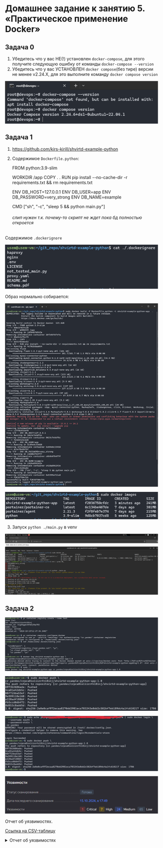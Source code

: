 # Домашнее задание к занятию 5. «Практическое применение Docker»

## Задача 0

1. Убедитесь что у вас НЕ(!) установлен ```docker-compose```, для этого получите следующую ошибку от команды ```docker-compose --version```
2. Убедитесь что у вас УСТАНОВЛЕН ```docker compose```(без тире) версии не менее v2.24.X, для это выполните команду ```docker compose version```  

![docker_compose_version](./images/0.png)

## Задача 1

1. <https://github.com/kirs-kirill/shvirtd-example-python>

2. Содержимое `Dockerfile.python`:

    FROM python:3.9-slim
    
    WORKDIR /app
    COPY . .
    RUN pip install --no-cache-dir -r requirements.txt && rm requirements.txt
    
    ENV DB_HOST=127.0.0.1
    ENV DB_USER=app
    ENV DB_PASSWORD=very_strong
    ENV DB_NAME=example
    
    CMD ["sh", "-c", "sleep 5 && python main.py"]
    ###### слип нужен т.к. почему-то скрипт не ждет пока бд полностью откроется

Содержимое `.dockerignore`

![dockerignore](./images/1.png)

Образ нормально собирается:

![docker build](./images/2.png)

![docker images](./images/3.png)

3. Запуск `python ./main.py` в venv

![python ./main.py](./images/4.png)

## Задача 2

![python ./main.py](./images/5.png)

![python ./main.py](./images/6.png)

![python ./main.py](./images/7.png)

![python ./main.py](./images/8.png)

Отчет об уязвимостях.

[Ссылка на CSV-таблицу](https://github.com/kirs-kirill/netology_homework/blob/49f5ec56267e28ba5f42ae62c1fed1401cdacf3c/05-virt-04-docker-in-practice/vulnerabilities.csv)

<details>
  <summary>Отчет об уязвимостях</summary>
  
  ### Дата сканирования: 15.10.2024, в 15:49 МСК
  | name                | link                                                            | severity | package            | version               | fixedBy |
  |---------------------|-----------------------------------------------------------------|----------|--------------------|-----------------------|---------|
  | CVE-2023-45853      | https://avd.aquasec.com/nvd/cve-2023-45853                      | CRITICAL | zlib1g             | 1:1.2.13.dfsg-1       |         |
  | CVE-2023-52425      | https://avd.aquasec.com/nvd/cve-2023-52425                      | HIGH     | libexpat1          | 2.5.0-1+deb12u1       |         |
  | CVE-2024-26462      | https://avd.aquasec.com/nvd/cve-2024-26462                      | HIGH     | libgssapi-krb5-2   | 1.20.1-2+deb12u2      |         |
  | CVE-2024-26462      | https://avd.aquasec.com/nvd/cve-2024-26462                      | HIGH     | libk5crypto3       | 1.20.1-2+deb12u2      |         |
  | CVE-2024-26462      | https://avd.aquasec.com/nvd/cve-2024-26462                      | HIGH     | libkrb5-3          | 1.20.1-2+deb12u2      |         |
  | CVE-2024-26462      | https://avd.aquasec.com/nvd/cve-2024-26462                      | HIGH     | libkrb5support0    | 1.20.1-2+deb12u2      |         |
  | CVE-2023-7104       | https://avd.aquasec.com/nvd/cve-2023-7104                       | HIGH     | libsqlite3-0       | 3.40.1-2              |         |
  | CVE-2023-31484      | https://avd.aquasec.com/nvd/cve-2023-31484                      | HIGH     | perl-base          | 5.36.0-7+deb12u1      |         |
  | CVE-2023-4039       | https://avd.aquasec.com/nvd/cve-2023-4039                       | MEDIUM   | gcc-12-base        | 12.2.0-14             |         |
  | CVE-2023-4039       | https://avd.aquasec.com/nvd/cve-2023-4039                       | MEDIUM   | libgcc-s1          | 12.2.0-14             |         |
  | CVE-2024-2236       | https://avd.aquasec.com/nvd/cve-2024-2236                       | MEDIUM   | libgcrypt20        | 1.10.1-3              |         |
  | CVE-2024-26458      | https://avd.aquasec.com/nvd/cve-2024-26458                      | MEDIUM   | libgssapi-krb5-2   | 1.20.1-2+deb12u2      |         |
  | CVE-2024-26461      | https://avd.aquasec.com/nvd/cve-2024-26461                      | MEDIUM   | libgssapi-krb5-2   | 1.20.1-2+deb12u2      |         |
  | CVE-2024-26458      | https://avd.aquasec.com/nvd/cve-2024-26458                      | MEDIUM   | libk5crypto3       | 1.20.1-2+deb12u2      |         |
  | CVE-2024-26461      | https://avd.aquasec.com/nvd/cve-2024-26461                      | MEDIUM   | libk5crypto3       | 1.20.1-2+deb12u2      |         |
  | CVE-2024-26458      | https://avd.aquasec.com/nvd/cve-2024-26458                      | MEDIUM   | libkrb5-3          | 1.20.1-2+deb12u2      |         |
  | CVE-2024-26461      | https://avd.aquasec.com/nvd/cve-2024-26461                      | MEDIUM   | libkrb5-3          | 1.20.1-2+deb12u2      |         |
  | CVE-2024-26458      | https://avd.aquasec.com/nvd/cve-2024-26458                      | MEDIUM   | libkrb5support0    | 1.20.1-2+deb12u2      |         |
  | CVE-2024-26461      | https://avd.aquasec.com/nvd/cve-2024-26461                      | MEDIUM   | libkrb5support0    | 1.20.1-2+deb12u2      |         |
  | CVE-2023-50495      | https://avd.aquasec.com/nvd/cve-2023-50495                      | MEDIUM   | libncursesw6       | 6.4-4                 |         |
  | CVE-2024-22365      | https://avd.aquasec.com/nvd/cve-2024-22365                      | MEDIUM   | libpam-modules     | 1.5.2-6+deb12u1       |         |
  | CVE-2024-22365      | https://avd.aquasec.com/nvd/cve-2024-22365                      | MEDIUM   | libpam-modules-bin | 1.5.2-6+deb12u1       |         |
  | CVE-2024-22365      | https://avd.aquasec.com/nvd/cve-2024-22365                      | MEDIUM   | libpam-runtime     | 1.5.2-6+deb12u1       |         |
  | CVE-2024-22365      | https://avd.aquasec.com/nvd/cve-2024-22365                      | MEDIUM   | libpam0g           | 1.5.2-6+deb12u1       |         |
  | CVE-2024-5535       | https://avd.aquasec.com/nvd/cve-2024-5535                       | MEDIUM   | libssl3            | 3.0.14-1~deb12u2      |         |
  | CVE-2023-4039       | https://avd.aquasec.com/nvd/cve-2023-4039                       | MEDIUM   | libstdc++6         | 12.2.0-14             |         |
  | CVE-2023-50495      | https://avd.aquasec.com/nvd/cve-2023-50495                      | MEDIUM   | libtinfo6          | 6.4-4                 |         |
  | CVE-2023-4641       | https://avd.aquasec.com/nvd/cve-2023-4641                       | MEDIUM   | login              | 1:4.13+dfsg1-1+b1     |         |
  | CVE-2023-50495      | https://avd.aquasec.com/nvd/cve-2023-50495                      | MEDIUM   | ncurses-base       | 6.4-4                 |         |
  | CVE-2023-50495      | https://avd.aquasec.com/nvd/cve-2023-50495                      | MEDIUM   | ncurses-bin        | 6.4-4                 |         |
  | CVE-2024-5535       | https://avd.aquasec.com/nvd/cve-2024-5535                       | MEDIUM   | openssl            | 3.0.14-1~deb12u2      |         |
  | CVE-2023-4641       | https://avd.aquasec.com/nvd/cve-2023-4641                       | MEDIUM   | passwd             | 1:4.13+dfsg1-1+b1     |         |
  | CVE-2011-3374       | https://avd.aquasec.com/nvd/cve-2011-3374                       | LOW      | apt                | 2.6.1                 |         |
  | TEMP-0841856-B18BAF | https://security-tracker.debian.org/tracker/TEMP-0841856-B18BAF | LOW      | bash               | 5.2.15-2+b7           |         |
  | CVE-2022-0563       | https://avd.aquasec.com/nvd/cve-2022-0563                       | LOW      | bsdutils           | 1:2.38.1-5+deb12u1    |         |
  | CVE-2016-2781       | https://avd.aquasec.com/nvd/cve-2016-2781                       | LOW      | coreutils          | 9.1-1                 |         |
  | CVE-2017-18018      | https://avd.aquasec.com/nvd/cve-2017-18018                      | LOW      | coreutils          | 9.1-1                 |         |
  | CVE-2022-27943      | https://avd.aquasec.com/nvd/cve-2022-27943                      | LOW      | gcc-12-base        | 12.2.0-14             |         |
  | CVE-2022-3219       | https://avd.aquasec.com/nvd/cve-2022-3219                       | LOW      | gpgv               | 2.2.40-1.1            |         |
  | CVE-2011-3374       | https://avd.aquasec.com/nvd/cve-2011-3374                       | LOW      | libapt-pkg6.0      | 2.6.1                 |         |
  | CVE-2022-0563       | https://avd.aquasec.com/nvd/cve-2022-0563                       | LOW      | libblkid1          | 2.38.1-5+deb12u1      |         |
  | CVE-2010-4756       | https://avd.aquasec.com/nvd/cve-2010-4756                       | LOW      | libc-bin           | 2.36-9+deb12u8        |         |
  | CVE-2018-20796      | https://avd.aquasec.com/nvd/cve-2018-20796                      | LOW      | libc-bin           | 2.36-9+deb12u8        |         |
  | CVE-2019-1010022    | https://avd.aquasec.com/nvd/cve-2019-1010022                    | LOW      | libc-bin           | 2.36-9+deb12u8        |         |
  | CVE-2019-1010023    | https://avd.aquasec.com/nvd/cve-2019-1010023                    | LOW      | libc-bin           | 2.36-9+deb12u8        |         |
  | CVE-2019-1010024    | https://avd.aquasec.com/nvd/cve-2019-1010024                    | LOW      | libc-bin           | 2.36-9+deb12u8        |         |
  | CVE-2019-1010025    | https://avd.aquasec.com/nvd/cve-2019-1010025                    | LOW      | libc-bin           | 2.36-9+deb12u8        |         |
  | CVE-2019-9192       | https://avd.aquasec.com/nvd/cve-2019-9192                       | LOW      | libc-bin           | 2.36-9+deb12u8        |         |
  | CVE-2010-4756       | https://avd.aquasec.com/nvd/cve-2010-4756                       | LOW      | libc6              | 2.36-9+deb12u8        |         |
  | CVE-2018-20796      | https://avd.aquasec.com/nvd/cve-2018-20796                      | LOW      | libc6              | 2.36-9+deb12u8        |         |
  | CVE-2019-1010022    | https://avd.aquasec.com/nvd/cve-2019-1010022                    | LOW      | libc6              | 2.36-9+deb12u8        |         |
  | CVE-2019-1010023    | https://avd.aquasec.com/nvd/cve-2019-1010023                    | LOW      | libc6              | 2.36-9+deb12u8        |         |
  | CVE-2019-1010024    | https://avd.aquasec.com/nvd/cve-2019-1010024                    | LOW      | libc6              | 2.36-9+deb12u8        |         |
  | CVE-2019-1010025    | https://avd.aquasec.com/nvd/cve-2019-1010025                    | LOW      | libc6              | 2.36-9+deb12u8        |         |
  | CVE-2019-9192       | https://avd.aquasec.com/nvd/cve-2019-9192                       | LOW      | libc6              | 2.36-9+deb12u8        |         |
  | CVE-2023-52426      | https://avd.aquasec.com/nvd/cve-2023-52426                      | LOW      | libexpat1          | 2.5.0-1+deb12u1       |         |
  | CVE-2024-28757      | https://avd.aquasec.com/nvd/cve-2024-28757                      | LOW      | libexpat1          | 2.5.0-1+deb12u1       |         |
  | CVE-2022-27943      | https://avd.aquasec.com/nvd/cve-2022-27943                      | LOW      | libgcc-s1          | 12.2.0-14             |         |
  | CVE-2018-6829       | https://avd.aquasec.com/nvd/cve-2018-6829                       | LOW      | libgcrypt20        | 1.10.1-3              |         |
  | CVE-2011-3389       | https://avd.aquasec.com/nvd/cve-2011-3389                       | LOW      | libgnutls30        | 3.7.9-2+deb12u3       |         |
  | CVE-2018-5709       | https://avd.aquasec.com/nvd/cve-2018-5709                       | LOW      | libgssapi-krb5-2   | 1.20.1-2+deb12u2      |         |
  | CVE-2018-5709       | https://avd.aquasec.com/nvd/cve-2018-5709                       | LOW      | libk5crypto3       | 1.20.1-2+deb12u2      |         |
  | CVE-2018-5709       | https://avd.aquasec.com/nvd/cve-2018-5709                       | LOW      | libkrb5-3          | 1.20.1-2+deb12u2      |         |
  | CVE-2018-5709       | https://avd.aquasec.com/nvd/cve-2018-5709                       | LOW      | libkrb5support0    | 1.20.1-2+deb12u2      |         |
  | CVE-2022-0563       | https://avd.aquasec.com/nvd/cve-2022-0563                       | LOW      | libmount1          | 2.38.1-5+deb12u1      |         |
  | CVE-2023-45918      | https://avd.aquasec.com/nvd/cve-2023-45918                      | LOW      | libncursesw6       | 6.4-4                 |         |
  | CVE-2022-0563       | https://avd.aquasec.com/nvd/cve-2022-0563                       | LOW      | libsmartcols1      | 2.38.1-5+deb12u1      |         |
  | CVE-2021-45346      | https://avd.aquasec.com/nvd/cve-2021-45346                      | LOW      | libsqlite3-0       | 3.40.1-2              |         |
  | CVE-2022-27943      | https://avd.aquasec.com/nvd/cve-2022-27943                      | LOW      | libstdc++6         | 12.2.0-14             |         |
  | CVE-2013-4392       | https://avd.aquasec.com/nvd/cve-2013-4392                       | LOW      | libsystemd0        | 252.30-1~deb12u2      |         |
  | CVE-2023-31437      | https://avd.aquasec.com/nvd/cve-2023-31437                      | LOW      | libsystemd0        | 252.30-1~deb12u2      |         |
  | CVE-2023-31438      | https://avd.aquasec.com/nvd/cve-2023-31438                      | LOW      | libsystemd0        | 252.30-1~deb12u2      |         |
  | CVE-2023-31439      | https://avd.aquasec.com/nvd/cve-2023-31439                      | LOW      | libsystemd0        | 252.30-1~deb12u2      |         |
  | CVE-2023-45918      | https://avd.aquasec.com/nvd/cve-2023-45918                      | LOW      | libtinfo6          | 6.4-4                 |         |
  | CVE-2013-4392       | https://avd.aquasec.com/nvd/cve-2013-4392                       | LOW      | libudev1           | 252.30-1~deb12u2      |         |
  | CVE-2023-31437      | https://avd.aquasec.com/nvd/cve-2023-31437                      | LOW      | libudev1           | 252.30-1~deb12u2      |         |
  | CVE-2023-31438      | https://avd.aquasec.com/nvd/cve-2023-31438                      | LOW      | libudev1           | 252.30-1~deb12u2      |         |
  | CVE-2023-31439      | https://avd.aquasec.com/nvd/cve-2023-31439                      | LOW      | libudev1           | 252.30-1~deb12u2      |         |
  | CVE-2022-0563       | https://avd.aquasec.com/nvd/cve-2022-0563                       | LOW      | libuuid1           | 2.38.1-5+deb12u1      |         |
  | CVE-2007-5686       | https://avd.aquasec.com/nvd/cve-2007-5686                       | LOW      | login              | 1:4.13+dfsg1-1+b1     |         |
  | CVE-2019-19882      | https://avd.aquasec.com/nvd/cve-2019-19882                      | LOW      | login              | 1:4.13+dfsg1-1+b1     |         |
  | CVE-2023-29383      | https://avd.aquasec.com/nvd/cve-2023-29383                      | LOW      | login              | 1:4.13+dfsg1-1+b1     |         |
  | TEMP-0628843-DBAD28 | https://security-tracker.debian.org/tracker/TEMP-0628843-DBAD28 | LOW      | login              | 1:4.13+dfsg1-1+b1     |         |
  | CVE-2022-0563       | https://avd.aquasec.com/nvd/cve-2022-0563                       | LOW      | mount              | 2.38.1-5+deb12u1      |         |
  | CVE-2023-45918      | https://avd.aquasec.com/nvd/cve-2023-45918                      | LOW      | ncurses-base       | 6.4-4                 |         |
  | CVE-2023-45918      | https://avd.aquasec.com/nvd/cve-2023-45918                      | LOW      | ncurses-bin        | 6.4-4                 |         |
  | CVE-2007-5686       | https://avd.aquasec.com/nvd/cve-2007-5686                       | LOW      | passwd             | 1:4.13+dfsg1-1+b1     |         |
  | CVE-2019-19882      | https://avd.aquasec.com/nvd/cve-2019-19882                      | LOW      | passwd             | 1:4.13+dfsg1-1+b1     |         |
  | CVE-2023-29383      | https://avd.aquasec.com/nvd/cve-2023-29383                      | LOW      | passwd             | 1:4.13+dfsg1-1+b1     |         |
  | TEMP-0628843-DBAD28 | https://security-tracker.debian.org/tracker/TEMP-0628843-DBAD28 | LOW      | passwd             | 1:4.13+dfsg1-1+b1     |         |
  | CVE-2011-4116       | https://avd.aquasec.com/nvd/cve-2011-4116                       | LOW      | perl-base          | 5.36.0-7+deb12u1      |         |
  | CVE-2023-31486      | https://avd.aquasec.com/nvd/cve-2023-31486                      | LOW      | perl-base          | 5.36.0-7+deb12u1      |         |
  | TEMP-0517018-A83CE6 | https://security-tracker.debian.org/tracker/TEMP-0517018-A83CE6 | LOW      | sysvinit-utils     | 3.06-4                |         |
  | CVE-2005-2541       | https://avd.aquasec.com/nvd/cve-2005-2541                       | LOW      | tar                | 1.34+dfsg-1.2+deb12u1 |         |
  | TEMP-0290435-0B57B5 | https://security-tracker.debian.org/tracker/TEMP-0290435-0B57B5 | LOW      | tar                | 1.34+dfsg-1.2+deb12u1 |         |
  | CVE-2022-0563       | https://avd.aquasec.com/nvd/cve-2022-0563                       | LOW      | util-linux         | 2.38.1-5+deb12u1      |         |
  | CVE-2022-0563       | https://avd.aquasec.com/nvd/cve-2022-0563                       | LOW      | util-linux-extra   | 2.38.1-5+deb12u1      |         |

</details>